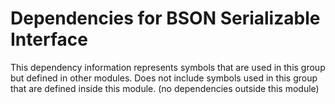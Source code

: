 
# Dependencies for BSON Serializable Interface
This dependency information represents symbols that are used in this group but defined in other modules.  Does not include symbols used in this group that are defined inside this module.
(no dependencies outside this module)
